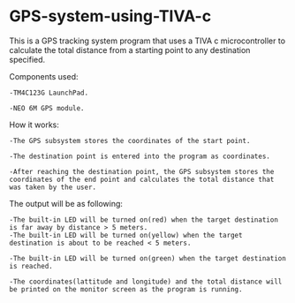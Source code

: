# GPS-system-using-TIVA-c
This is a GPS tracking system program that uses a TIVA c microcontroller to calculate the total distance from a starting point to any destination specified.

Components used:

    -TM4C123G LaunchPad.

    -NEO 6M GPS module.

How it works:

    -The GPS subsystem stores the coordinates of the start point. 

    -The destination point is entered into the program as coordinates.

    -After reaching the destination point, the GPS subsystem stores the coordinates of the end point and calculates the total distance that was taken by the user. 
    
The output will be as following:

    -The built-in LED will be turned on(red) when the target destination is far away by distance > 5 meters. 
    -The built-in LED will be turned on(yellow) when the target destination is about to be reached < 5 meters.

    -The built-in LED will be turned on(green) when the target destination is reached.

    -The coordinates(lattitude and longitude) and the total distance will be printed on the monitor screen as the program is running.


 

